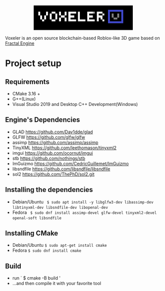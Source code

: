 <p align="center">
  <img src="logo.png" width="320" height="79">
</p>
Voxeler is an open source blockchain-based Roblox-like 3D game based on <a href="https://github.com/kacperks/Fractal_Engine"> Fractal Engine </a>

# Project setup

## Requirements
* CMake 3.16 +
* G++(Linux)
* Visual Studio 2019 and Desktop C++ Development(Windows)

## Engine's Dependencies
* GLAD https://github.com/Dav1dde/glad
* GLFW https://github.com/glfw/glfw
* assimp https://github.com/assimp/assimp
* TinyXML https://github.com/leethomason/tinyxml2
* imgui https://github.com/ocornut/imgui
* stb https://github.com/nothings/stb
* ImGuizmo https://github.com/CedricGuillemet/ImGuizmo
* libsndfile https://github.com/libsndfile/libsndfile
* sol2 https://github.com/ThePhD/sol2.git

## Installing the dependencies
* Debian/Ubuntu ` $ sudo apt install -y libglfw3-dev libassimp-dev libtinyxml-dev libsndfile-dev libopenal-dev`
* Fedora ` $ sudo dnf install assimp-devel glfw-devel tinyxml2-devel openal-soft libsndfile`

## Installing CMake
* Debian/Ubuntu ` $ sudo apt-get install cmake `
* Fedora ` $ sudo dnf install cmake `

## Build
* run ` $ cmake -B build '
* ...and then compile it with your favorite tool

